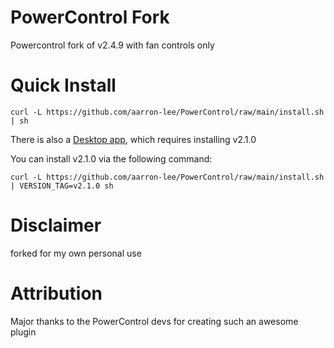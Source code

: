 # PowerControl Fork

Powercontrol fork of v2.4.9 with fan controls only

# Quick Install

```
curl -L https://github.com/aarron-lee/PowerControl/raw/main/install.sh | sh
```

There is also a [Desktop app](https://github.com/aarron-lee/PowerControl-Electron), which requires installing v2.1.0

You can install v2.1.0 via the following command:

```
curl -L https://github.com/aarron-lee/PowerControl/raw/main/install.sh | VERSION_TAG=v2.1.0 sh
```

# Disclaimer

forked for my own personal use

# Attribution

Major thanks to the PowerControl devs for creating such an awesome plugin
